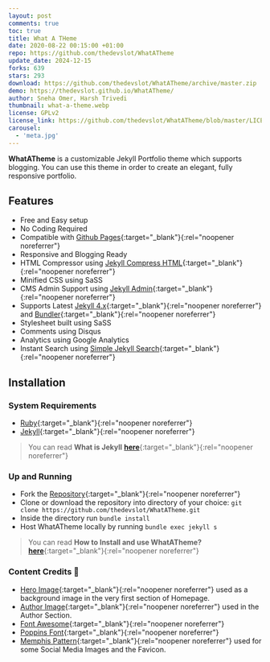 ```yaml
---
layout: post
comments: true
toc: true
title: What A THeme
date: 2020-08-22 00:15:00 +01:00
repo: https://github.com/thedevslot/WhatATheme
update_date: 2024-12-15
forks: 639
stars: 293
download: https://github.com/thedevslot/WhatATheme/archive/master.zip
demo: https://thedevslot.github.io/WhatATheme/
author: Sneha Omer, Harsh Trivedi
thumbnail: what-a-theme.webp
license: GPLv2
license_link: https://github.com/thedevslot/WhatATheme/blob/master/LICENSE
carousel:
  - 'meta.jpg'
---
```


**WhatATheme** is a customizable Jekyll Portfolio theme which supports blogging. You can use this theme in order to create an elegant, fully responsive portfolio.

## Features

* Free and Easy setup
* No Coding Required
* Compatible with [Github Pages](https://pages.github.com/){:target="_blank"}{:rel="noopener noreferrer"}
* Responsive and Blogging Ready
* HTML Compressor using [Jekyll Compress HTML](https://jch.penibelst.de/){:target="_blank"}{:rel="noopener noreferrer"}
* Minified CSS using SaSS
* CMS Admin Support using [Jekyll Admin](https://jekyll.github.io/jekyll-admin/){:target="_blank"}{:rel="noopener noreferrer"}
* Supports Latest [Jekyll 4.x](https://jekyllrb.com/){:target="_blank"}{:rel="noopener noreferrer"} and [Bundler](https://bundler.io/){:target="_blank"}{:rel="noopener noreferrer"}
* Stylesheet built using SaSS
* Comments using Disqus
* Analytics using Google Analytics
* Instant Search using [Simple Jekyll Search](https://github.com/christian-fei/Simple-Jekyll-Search/){:target="_blank"}{:rel="noopener noreferrer"}

## Installation

### System Requirements

* [Ruby](https://www.ruby-lang.org/en/){:target="_blank"}{:rel="noopener noreferrer"}
* [Jekyll](https://jekyllrb.com/){:target="_blank"}{:rel="noopener noreferrer"}

> You can read **What is Jekyll** [**here**](https://thedevslot.github.io/WhatATheme/blog/what-is-jekyll-how-to-use-it){:target="_blank"}{:rel="noopener noreferrer"}

### Up and Running

* Fork the [Repository](https://github.com/thedevslot/WhatATheme/){:target="_blank"}{:rel="noopener noreferrer"}
* Clone or download the repository into directory of your choice: `git clone https://github.com/thedevslot/WhatATheme.git`
* Inside the directory run `bundle install`
* Host WhatATheme locally by running `bundle exec jekyll s`

> You can read **How to Install and use WhatATheme?** [**here**](https://thedevslot.github.io/WhatATheme/blog/how-to-install-whatatheme){:target="_blank"}{:rel="noopener noreferrer"}

### Content Credits :green_heart:

* [Hero Image](https://images.pexels.com/photos/220444/pexels-photo-220444.jpeg?auto=compress&cs=tinysrgb&dpr=2&h=650&w=940){:target="_blank"}{:rel="noopener noreferrer"} used as a background image in the very first section of Homepage.
* [Author Image](https://cdn.pixabay.com/photo/2015/10/05/22/37/blank-profile-picture-973460_960_720.png){:target="_blank"}{:rel="noopener noreferrer"} used in the Author Section.
* [Font Awesome](https://fontawesome.com/){:target="_blank"}{:rel="noopener noreferrer"}
* [Poppins Font](https://fonts.google.com/specimen/Poppins){:target="_blank"}{:rel="noopener noreferrer"}
* [Memphis Pattern](https://www.freepik.com/free-vector/memphis-pattern-background_4034913.htm#page=1&query=memphis%20pattern&position=23){:target="_blank"}{:rel="noopener noreferrer"} used for some Social Media Images and the Favicon.
